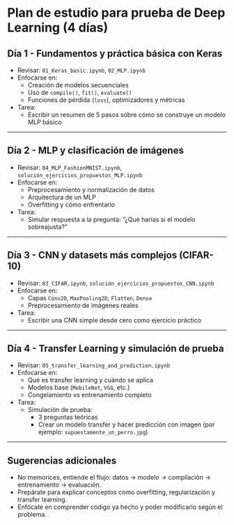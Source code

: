 # Plan de estudio para prueba de Deep Learning (4 días)

## Día 1 - Fundamentos y práctica básica con Keras
- Revisar: `01_Keras_basic.ipynb`, `02_MLP.ipynb`
- Enfocarse en:
  - Creación de modelos secuenciales
  - Uso de `compile()`, `fit()`, `evaluate()`
  - Funciones de pérdida (`loss`), optimizadores y métricas
- Tarea:
  - Escribir un resumen de 5 pasos sobre cómo se construye un modelo MLP básico

---

## Día 2 - MLP y clasificación de imágenes
- Revisar: `04_MLP_FashionMNIST.ipynb`, `solución_ejercicios_propuestos_MLP.ipynb`
- Enfocarse en:
  - Preprocesamiento y normalización de datos
  - Arquitectura de un MLP
  - Overfitting y cómo enfrentarlo
- Tarea:
  - Simular respuesta a la pregunta: “¿Qué harías si el modelo sobreajusta?”

---

## Día 3 - CNN y datasets más complejos (CIFAR-10)
- Revisar: `03_CIFAR.ipynb`, `solución_ejercicios_propuestos_CNN.ipynb`
- Enfocarse en:
  - Capas `Conv2D`, `MaxPooling2D`, `Flatten`, `Dense`
  - Preprocesamiento de imágenes reales
- Tarea:
  - Escribir una CNN simple desde cero como ejercicio práctico

---

## Día 4 - Transfer Learning y simulación de prueba
- Revisar: `05_transfer_learning_and_prediction.ipynb`
- Enfocarse en:
  - Qué es transfer learning y cuándo se aplica
  - Modelos base (`MobileNet`, `VGG`, etc.)
  - Congelamiento vs entrenamiento completo
- Tarea:
  - Simulación de prueba:
    - 3 preguntas teóricas
    - Crear un modelo transfer y hacer predicción con imagen (por ejemplo: `supuestamente_un_perro.jpg`)

---

## Sugerencias adicionales
- No memorices, entiende el flujo: datos → modelo → compilación → entrenamiento → evaluación.
- Prepárate para explicar conceptos como overfitting, regularización y transfer learning.
- Enfócate en comprender código ya hecho y poder modificarlo según el problema.

